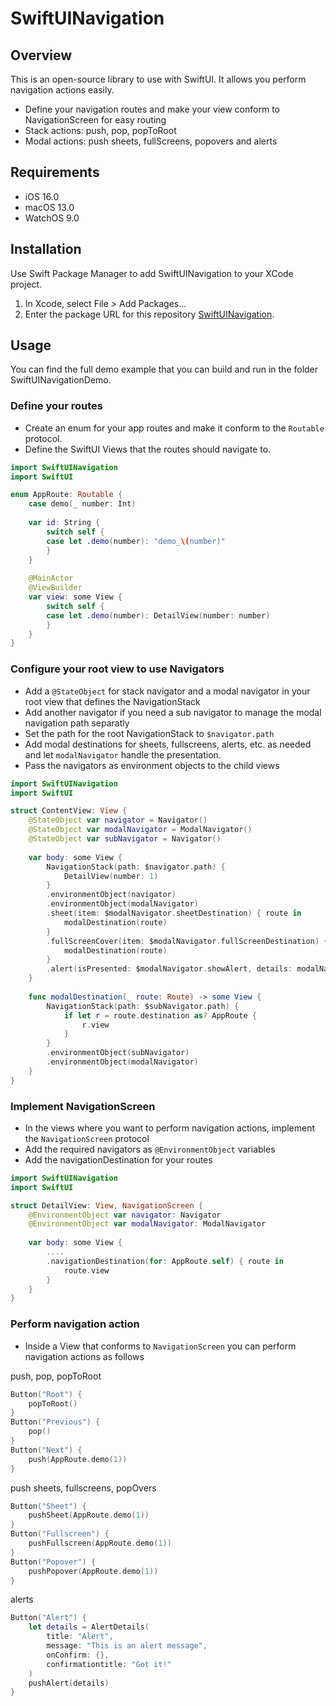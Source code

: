 # SwiftUINavigation

## Overview
This is an open-source library to use with SwiftUI. It allows you perform navigation actions easily.

- Define your navigation routes and make your view conform to NavigationScreen for easy routing
- Stack actions: push, pop, popToRoot
- Modal actions: push sheets, fullScreens, popovers and alerts

## Requirements
- iOS 16.0
- macOS 13.0
- WatchOS 9.0

## Installation
Use Swift Package Manager to add SwiftUINavigation to your XCode project.
1. In Xcode, select File > Add Packages...
2. Enter the package URL for this repository [SwiftUINavigation](https://github.com/marco906/SwiftUINavigation).

## Usage
You can find the full demo example that you can build and run in the folder SwiftUINavigationDemo.

### Define your routes
- Create an enum for your app routes and make it conform to the `Routable` protocol.
- Define the SwiftUI Views that the routes should navigate to.

```swift
import SwiftUINavigation
import SwiftUI

enum AppRoute: Routable {
    case demo(_ number: Int)
    
    var id: String {
        switch self {
        case let .demo(number): "demo_\(number)"
        }
    }
    
    @MainActor
    @ViewBuilder
    var view: some View {
        switch self {
        case let .demo(number): DetailView(number: number)
        }
    }
}

```

### Configure your root view to use Navigators
- Add a `@StateObject` for stack navigator and a modal navigator in your root view that defines the NavigationStack
- Add another navigator if you need a sub navigator to manage the modal navigation path separatly
- Set the path for the root NavigationStack to `$navigator.path`
- Add modal destinations for sheets, fullscreens, alerts, etc. as needed and let `modalNavigator` handle the presentation.
- Pass the navigators as environment objects to the child views

```swift
import SwiftUINavigation
import SwiftUI

struct ContentView: View {
    @StateObject var navigator = Navigator()
    @StateObject var modalNavigator = ModalNavigator()
    @StateObject var subNavigator = Navigator()
    
    var body: some View {
        NavigationStack(path: $navigator.path) {
            DetailView(number: 1)
        }
        .environmentObject(navigator)
        .environmentObject(modalNavigator)
        .sheet(item: $modalNavigator.sheetDestination) { route in
            modalDestination(route)
        }
        .fullScreenCover(item: $modalNavigator.fullScreenDestination) { route in
            modalDestination(route)
        }
        .alert(isPresented: $modalNavigator.showAlert, details: modalNavigator.alertDetails)
    }
    
    func modalDestination(_ route: Route) -> some View {
        NavigationStack(path: $subNavigator.path) {
            if let r = route.destination as? AppRoute {
                r.view
            }
        }
        .environmentObject(subNavigator)
        .environmentObject(modalNavigator)
    }
}

```

### Implement NavigationScreen
- In the views where you want to perform navigation actions, implement the `NavigationScreen` protocol
- Add the required navigators as `@EnvironmentObject` variables
- Add the navigationDestination for your routes


```swift
import SwiftUINavigation
import SwiftUI

struct DetailView: View, NavigationScreen {
    @EnvironmentObject var navigator: Navigator
    @EnvironmentObject var modalNavigator: ModalNavigator
    
    var body: some View {
		....
        .navigationDestination(for: AppRoute.self) { route in
            route.view
        }
    }
}

```

### Perform navigation action
- Inside a View that conforms to `NavigationScreen` you can perform navigation actions as follows

push, pop, popToRoot

```swift
Button("Root") {
	popToRoot()
}
Button("Previous") {
	pop()
}
Button("Next") {
	push(AppRoute.demo(1))
}

```

push sheets, fullscreens, popOvers

```swift
Button("Sheet") {
	pushSheet(AppRoute.demo(1))
}
Button("Fullscreen") {
	pushFullscreen(AppRoute.demo(1))
}
Button("Popover") {
	pushPopover(AppRoute.demo(1))
}

```

alerts

```swift
Button("Alert") {
	let details = AlertDetails(
		title: "Alert",
		message: "This is an alert message",
		onConfirm: {},
		confirmationtitle: "Got it!"
	)
	pushAlert(details)
}

```